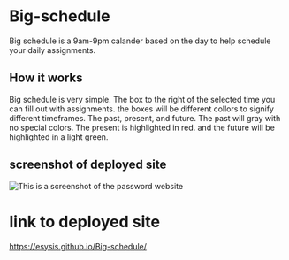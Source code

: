 # Big-schedule

Big schedule is a 9am-9pm calander based on the day to help schedule your daily assignments.

## How it works

Big schedule is very simple. The box to the right of the selected time you can fill out with assignments. the boxes will be different collors to signify different timeframes. The past, present, and future. The past will gray with no special colors. The present is highlighted in red. and the future will be highlighted in a light green.

## screenshot of deployed site

![This is a screenshot of the password website](./Bigschedule.PNG.png)

# link to deployed site

https://esysis.github.io/Big-schedule/
